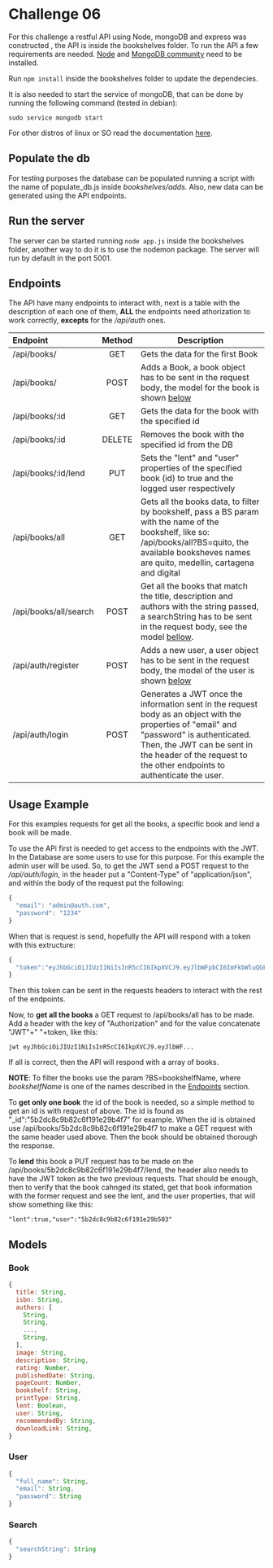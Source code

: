 # Challenge 06

For this challenge a restful API using Node, mongoDB and express was constructed
, the API is inside the bookshelves folder. To run the API a few requirements
are needed. [Node](https://nodejs.org/en/) and [MongoDB community](https://www.mongodb.com/download-center?jmp=nav#community) need to be installed.

Run ```npm install``` inside the bookshelves folder to update the dependecies.

It is also needed to start the service of mongoDB, that can be done by running
the following command (tested in debian):

    sudo service mongodb start

For other distros of linux or SO read the documentation [here](https://docs.mongodb.com/manual/administration/install-community/).


## Populate the db

For testing purposes the database can be populated running a script with the
name of populate_db.js inside _bookshelves/adds_. Also, new data can be generated
using the API endpoints.

## Run the server

The server can be started running ```node app.js``` inside the bookshelves folder,
another way to do it is to use the nodemon package. The server will run by default
in the port 5001.

## Endpoints

The API have many endpoints to interact with, next is a table with the description
of each one of them, **ALL** the endpoints need athorization to work correctly,
**excepts** for the _/api/auth_ ones.

| Endpoint  | Method | Description |
|:--|:-:|---|
|/api/books/|GET|Gets the data for the first Book|
|/api/books/|POST|Adds a Book, a book object has to be sent in the request body, the model for the book is shown [below](#book)|
|/api/books/:id|GET|Gets the data for the book with the specified id|
|/api/books/:id|DELETE|Removes the book with the specified id from the DB|
|/api/books/:id/lend|PUT|Sets the "lent" and "user" properties of the specified book (id) to true and the logged user respectively|
|/api/books/all|GET|Gets all the books data, to filter by bookshelf, pass a BS param with the name of the bookshelf, like so: /api/books/all?BS=quito, the available booksheves names are quito, medellin, cartagena and digital|
|/api/books/all/search|POST|Get all the books that match the title, description and authors with the string passed, a searchString has to be sent in the request body, see the model [bellow](#search).|
|/api/auth/register|POST|Adds a new user, a user object has to be sent in the request body, the model of the user is shown [below](#user)|
|/api/auth/login|POST|Generates a JWT once the information sent in the request body as an object with the properties of "email" and "password" is authenticated. Then, the JWT can be sent in the header of the request to the other endpoints to authenticate the user.|

## Usage Example

For this examples requests for get all the books, a specific book and lend a book will be made.

To use the APi first is needed to get access to the endpoints with the JWT. In the Database are some users to use for this purpose. For this example the admin user will be used. So, to get the JWT send a POST request to the _/api/auth/login_, in the header put a "Content-Type" of "application/json", and within the body of the request put the following:

```js
{
  "email": "admin@auth.com",
  "password": "1234"
}
```

When that is request is send, hopefully the API will respond with a token with this extructure:

```js
{
  "token":"eyJhbGciOiJIUzI1NiIsInR5cCI6IkpXVCJ9.eyJlbWFpbCI6ImFkbWluQGF1dGguY29tIiwiZnVsbE5hbWUiOiJhZG1pbiIsIl9pZCI6IjViMmRjOGM5YjgyYzZmMTkxZTI5YjUwMyIsImlhdCI6MTUyOTcyNzMwMX0.wxcOu1SBs9rXBWfW1-XPBQvrQmBEBFQfjn9SgyShBOo"
}
```

Then this token can be sent in the requests headers to interact with the rest of the endpoints.

Now, to **get all the books** a GET request to /api/books/all has to be made. Add a header with the key of "Authorization" and for the value concatenate "JWT"+" "+token, like this:

    jwt eyJhbGciOiJIUzI1NiIsInR5cCI6IkpXVCJ9.eyJlbWF...

If all is correct, then the API will respond with a array of books.

**NOTE**: To filter the books use the param ?BS=bookshelfName, where _bookshelfName_ is one of the names described in the [Endpoints](#endpoints) section.

To **get only one book** the id of the book is needed, so a simple method to get an id is with request of above. The id is found as "_id":"5b2dc8c9b82c6f191e29b4f7" for example. When the id is obtained use /api/books/5b2dc8c9b82c6f191e29b4f7 to make a GET request with the same header used above. Then the book should be obtained thorough the response.

To **lend** this book a PUT request has to be made on the /api/books/5b2dc8c9b82c6f191e29b4f7/lend, the header also needs to have the JWT token as the two previous requests. That should be enough, then to verify that the book cahnged its stated, get that book information with the former request and see the lent, and the user properties, that will show something like this:

    "lent":true,"user":"5b2dc8c9b82c6f191e29b503"

## Models

### Book

```js
{
  title: String,
  isbn: String,
  authors: [
    String,
    String,
    ...,
    String,
  ],
  image: String,
  description: String,
  rating: Number,
  publishedDate: String,
  pageCount: Number,
  bookshelf: String,
  printType: String,
  lent: Boolean,
  user: String,
  recommendedBy: String,
  downloadLink: String,  
}
```

### User

```js
{
  "full_name": String,
  "email": String,
  "password": String
}
```

### Search

```js
{
  "searchString": String
}
```
